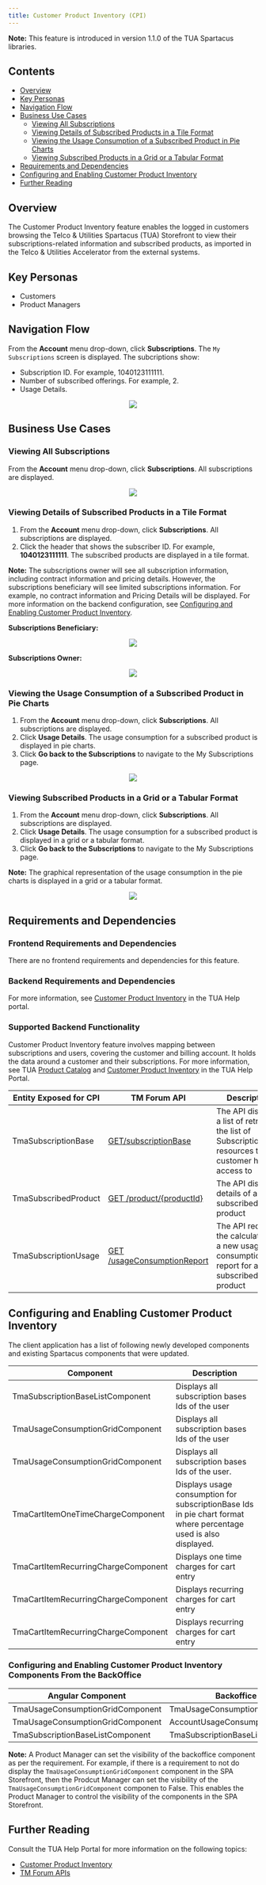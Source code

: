 ```yaml
---
title: Customer Product Inventory (CPI)
---
```


**Note:** This feature is introduced in version 1.1.0 of the TUA Spartacus libraries.

## Contents

- [Overview](#overview)
- [Key Personas](#key-personas)
- [Navigation Flow](#navigation-flow)
- [Business Use Cases](#business-use-cases)
  - [Viewing All Subscriptions](#viewing-all-subscriptions)
  - [Viewing Details of Subscribed Products in a Tile Format](#viewing-details-of-subscribed-products-in-a-tile-format)
  - [Viewing the Usage Consumption of a Subscribed Product in Pie Charts](#viewing-the-usage-consumption-of-a-subscribed-product-in-pie-charts)
  - [Viewing Subscribed Products in a Grid or a Tabular Format](#viewing-subscribed-products-in-a-grid-or-a-tabular-format)
- [Requirements and Dependencies](#requirements-and-dependencies)
- [Configuring and Enabling Customer Product Inventory](#configuring-and-enabling-customer-product-inventory)
- [Further Reading](#further-reading)

## Overview

The Customer Product Inventory feature enables the logged in customers browsing the Telco & Utilities Spartacus (TUA) Storefront to view their subscriptions-related information and subscribed products, as imported in the Telco & Utilities Accelerator from the external systems.

## Key Personas

- Customers
- Product Managers

## Navigation Flow

From the **Account** menu drop-down, click **Subscriptions**. The `My Subscriptions` screen is displayed. The subcriptions show:

- Subscription ID. For example, 1040123111111.
- Number of subscribed offerings. For example, 2.
- Usage Details.

<p align="center"><img src="/assets/images/telco/navigation-flow.png"></p>

## Business Use Cases

### Viewing All Subscriptions

From the **Account** menu drop-down, click **Subscriptions**. All subscriptions are displayed.

<p align="center"><img src="/assets/images/telco/viewing-all-subscriptions.png"></p>

### Viewing Details of Subscribed Products in a Tile Format

1. From the **Account** menu drop-down, click **Subscriptions**. All subscriptions are displayed.
2. Click the header that shows the subscriber ID. For example, **1040123111111**. The subscribed products are displayed in a tile format.

**Note:** The subscriptions owner will see all subscription information, including contract information and pricing details. However, the subscriptions beneficiary will see limited subscriptions information. For example, no contract information and Pricing Details will be displayed. For more information on the backend configuration, see [Configuring and Enabling Customer Product Inventory](#configuring-and-enabling-customer-product-inventory).

**Subscriptions Beneficiary:**

<p align="center"><img src="/assets/images/telco/subscription-beneficiary.png"></p>

**Subscriptions Owner:**

<p align="center"><img src="/assets/images/telco/subscription-owner.png"></p>

### Viewing the Usage Consumption of a Subscribed Product in Pie Charts

1. From the **Account** menu drop-down, click **Subscriptions**. All subscriptions are displayed.
2. Click **Usage Details**. The usage consumption for a subscribed product is displayed in pie charts.
3. Click **Go back to the Subscriptions** to navigate to the My Subscriptions page.

<p align="center"><img src="/assets/images/telco/usage-consumption.png"></p>

### Viewing Subscribed Products in a Grid or a Tabular Format

1. From the **Account** menu drop-down, click **Subscriptions**. All subscriptions are displayed.
2. Click **Usage Details**. The usage consumption for a subscribed product is displayed in a grid or a tabular format.
3. Click **Go back to the Subscriptions** to navigate to the My Subscriptions page.

**Note:** The graphical representation of the usage consumption in the pie charts is displayed in a grid or a tabular format.

<p align="center"><img src="/assets/images/telco/tabular-format.png"></p>

## Requirements and Dependencies

### Frontend Requirements and Dependencies

There are no frontend requirements and dependencies for this feature.

### Backend Requirements and Dependencies

For more information, see [Customer Product Inventory](https://help.sap.com/viewer/32f0086927f44c9ab1199f1dab8833cd/2007/en-US/612f26c3d5f14248965ad908cf5952f6.html) in the TUA Help portal.

### Supported Backend Functionality

Customer Product Inventory feature involves mapping between subscriptions and users, covering the customer and billing account. It holds the data around a customer and their subscriptions. For more information, see TUA [Product Catalog](https://help.sap.com/viewer/32f0086927f44c9ab1199f1dab8833cd/2007/en-US/552515309dd545e7b7878eb081b56453.html) and [Customer Product Inventory](https://help.sap.com/viewer/32f0086927f44c9ab1199f1dab8833cd/2007/en-US/612f26c3d5f14248965ad908cf5952f6.html) in the TUA Help Portal.

|  Entity Exposed for CPI            	 |TM Forum API                          |Description                         |
|----------------|-------------------------------|-----------------------------|
|TmaSubscriptionBase|[GET/subscriptionBase](https://help.sap.com/doc/c280898e0829413d838559088d5e4b5f/2007/en-US/index_TMF_V2.html#_listsubscriptionbase)            |The API displays a list of  retrieves the list of SubscriptionBase resources that a customer has access to            |
|TmaSubscribedProduct          |[GET /product/{productId}](https://help.sap.com/doc/c280898e0829413d838559088d5e4b5f/2007/en-US/index_TMF_V2.html#_productget)            |The API displays details of a subscribed product            |
|TmaSubscriptionUsage          |[GET /usageConsumptionReport](https://help.sap.com/doc/c280898e0829413d838559088d5e4b5f/2007/en-US/index_TMF_V2.html#_usageconsumptionreportfind)| The API requests the calculation of a new usage consumption report for a subscribed product |||

## Configuring and Enabling Customer Product Inventory

The client application has a list of following newly developed components and existing Spartacus components that were updated. 

|              Component              	|                                                    Description                                                   	|
|------------------------------------	|----------------------------------------------------------------------------------------------------------------- |
| TmaSubscriptionBaseListComponent    	|     Displays all subscription bases Ids of the user                                                                  	|
| TmaUsageConsumptionGridComponent    	|     Displays all subscription bases Ids of the user                                                                  	|
| TmaUsageConsumptionGridComponent    	|     Displays all subscription bases Ids of the user.                                                                 	|
| TmaCartItemOneTimeChargeComponent   	|     Displays usage consumption for subscriptionBase Ids in pie chart format where percentage used is also displayed. 	|
| TmaCartItemRecurringChargeComponent 	|     Displays one time charges for cart entry                                                                         	|
| TmaCartItemRecurringChargeComponent 	|     Displays recurring charges for cart entry                                                                        	|
| TmaCartItemRecurringChargeComponent 	|     Displays recurring charges for cart entry

### Configuring and Enabling Customer Product Inventory Components From the BackOffice

|              Angular Component              |                                                    Backoffice Component                                                   |
|-------------------------------------|----------------------------------------------------------------------------------------------------------------- |
| TmaUsageConsumptionGridComponent    |     TmaUsageConsumptionGridComponent                                                                  |
| TmaUsageConsumptionGridComponent   |     AccountUsageConsumptionPieChartComponent                                                                  |
| TmaSubscriptionBaseListComponent    |     TmaSubscriptionBaseListComponent

**Note:** A Product Manager can set the visibility of the backoffice component as per the requirement. For example, if there is a requirement to not do display the `TmaUsageConsumptionGridComponent` component in the SPA Storefront, then the Prodcut Manager can set the visibility of the `TmaUsageConsumptionGridComponent` componen to False. This enables the Product Manager to control the visibility of the components in the SPA Storefront.

## Further Reading

Consult the TUA Help Portal for more information on the following topics:

- [Customer Product Inventory](https://help.sap.com/viewer/32f0086927f44c9ab1199f1dab8833cd/2007/en-US/612f26c3d5f14248965ad908cf5952f6.html)
- [TM Forum APIs](https://help.sap.com/viewer/f59b0ac006d746caaa5fb599b4270151/2007/en-US/d46b30b30eca4d4d8ddd20ad833d77f9.html)
